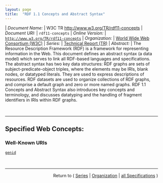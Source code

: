 ```yaml
---
layout: page
title:  "RDF 1.1 Concepts and Abstract Syntax"
---
```


| *Document Name:* | W3C TR http://www.w3.org/TR/rdf11-concepts
| *Document URI:* | `rdf11-concepts`
| *Online Version:* | [`http://www.w3.org/TR/rdf11-concepts`](http://www.w3.org/TR/rdf11-concepts)
| *Organization:* | [World Wide Web Consortium (W3C)](..  "List of specification series by this organization")
| *Series:* | [Technical Report (TR)](.  "List of specifications in this series")
| *Abstract:* | The Resource Description Framework (RDF) is a framework for representing information in the Web. This document defines an abstract syntax (a data model) which serves to link all RDF-based languages and specifications. The abstract syntax has two key data structures: RDF graphs are sets of subject-predicate-object triples, where the elements may be IRIs, blank nodes, or datatyped literals. They are used to express descriptions of resources. RDF datasets are used to organize collections of RDF graphs, and comprise a default graph and zero or more named graphs. RDF 1.1 Concepts and Abstract Syntax also introduces key concepts and terminology, and discusses datatyping and the handling of fragment identifiers in IRIs within RDF graphs.

<br/>
<hr/>

## Specified Web Concepts:

### Well-Known URIs

[`genid`](/concepts/well-known-uri/genid "Systems that want Skolem IRIs to be recognizable outside of the system boundaries should use a well-known IRI with the registered name genid. This is an IRI that uses the HTTP or HTTPS scheme, or another scheme that has been specified to use well-known IRIs; and whose path component starts with /.well-known/genid/.")



<br/>
<hr/>

<p style="text-align: right">Return to ( <a href="./">Series</a> | <a href="../">Organization</a> | <a href="../../">all Specifications</a> )</p>